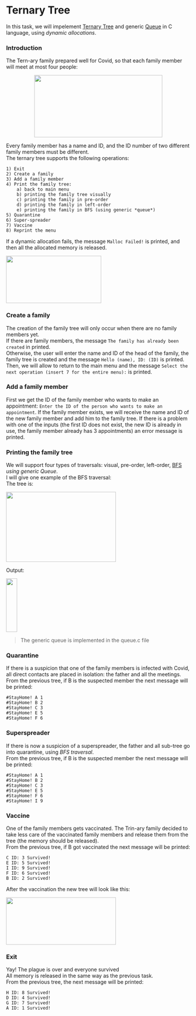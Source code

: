 # Ternary Tree
In this task, we will impelement [Ternary Tree](https://en.wikipedia.org/wiki/Ternary_tree) and generic [Queue](https://en.wikipedia.org/wiki/Queue_(abstract_data_type)) in C language, using *dynamic allocations*.  

### Introduction
The Tern-ary family prepared well for Covid, so that each family member will meet at most four people:  
<p align="center">
  <img 
    width="350"
    height="170"
    src="https://user-images.githubusercontent.com/92651125/156370560-dff37be3-a1b3-4935-9715-e4b10a4687ea.png"
  >
</p>

Every family member has a name and ID, and the ID number of two different family members must be different.  
The ternary tree supports the following operations:  
```
1) Exit
2) Create a family
3) Add a family member
4) Print the family tree:  
    a) back to main menu  
    b) printing the family tree visually  
    c) printing the family in pre-order  
    d) printing the family in left-order  
    e) printing the family in BFS (using generic *queue*)  
5) Quarantine
6) Super-spreader
7) Vaccine
8) Reprint the menu  
```

If a dynamic allocation fails, the message ```Malloc Failed!``` is printed, and then all the allocated memory is released.  
<p align="left">
  <img 
    width="260"
    height="129"
    src="https://user-images.githubusercontent.com/92651125/156373388-fb2f45b3-0800-48ff-9694-0a81c27b5ea2.png"
  >
</p>

### Create a family
The creation of the family tree will only occur when there are no family members yet.  
If there are family members, the message ```The family has already been created``` in printed.  
Otherwise, the user will enter the name and ID of the head of the family, the family tree is created and the message ```Hello (name), ID: (ID)``` is printed.  
Then, we will allow to return to the main menu and the message ```Select the next operation (insert 7 for the entire menu):``` is printed.  

### Add a family member
First we get the ID of the family member who wants to make an appointment: ```Enter the ID of the person who wants to make an appointment```. If the family member exists, we will receive the name and ID of the new family member and add him to the family tree. If there is a problem with one of the inputs (the first ID does not exist, the new ID is already in use, the family member already has 3 appointments) an error message is printed.

### Printing the family tree
We will support four types of traversals: visual, pre-order, left-order, [BFS](https://en.wikipedia.org/wiki/Breadth-first_search) *using generic Queue*.  
I will give one example of the BFS traversal:  
The tree is:  
<p align="left">
  <img 
    width="300"
    height="191"
    src="https://user-images.githubusercontent.com/92651125/156385223-bbde4b83-75e7-47e3-924f-19733e1316b5.png"
  >
</p>

Output:  
<p align="left">
  <img 
    width="30"
    height="146"
    src="https://user-images.githubusercontent.com/92651125/156385614-3b70dfcf-43f0-4df1-8ac3-4e693bfc184f.png"
  >
</p>

> The generic queue is implemented in the queue.c file

### Quarantine
If there is a suspicion that one of the family members is infected with Covid, all direct contacts are placed in isolation: the father and all the meetings.  
From the previous tree, if B is the suspected member the next message will be printed:  
```
‫!‪#StayHome‬‬ ‫‪A‬‬ ‫‪1‬‬
‫!‪#StayHome‬‬ ‫‪B‬‬ ‫‪2‬‬
‫!‪#StayHome‬‬ ‫‪C‬‬ ‫‪3‬‬
‫!‪#StayHome‬‬ ‫‪E‬‬ ‫‪5‬‬
‫!‪#StayHome‬‬ ‫‪F‬‬ ‫‪6‬‬
```

### Superspreader
If there is now a suspicion of a superspreader, the father and all sub-tree go into quarantine, using *BFS traversal*.  
From the previous tree, if B is the suspected member the next message will be printed:  
```
‫!‪#StayHome‬‬ ‫‪A‬‬ ‫‪1‬‬
‫!‪#StayHome‬‬ ‫‪B‬‬ ‫‪2‬‬
‫!‪#StayHome‬‬ ‫‪C‬‬ ‫‪3‬‬
‫!‪#StayHome‬‬ ‫‪E‬‬ ‫‪5‬‬
‫!‪#StayHome‬‬ ‫‪F‬‬ ‫‪6‬‬
‫!‪#StayHome‬‬ ‫‪I‬‬ ‫‪9‬‬
```

### Vaccine
One of the family members gets vaccinated. The Trin-ary family decided to take less care of the vaccinated family members and release them from the tree (the memory should be released).  
From the previous tree, if B got vaccinated the next message will be printed:  
```
‫‪C‬‬ ‫‪ID:‬‬ ‫‪3‬‬ ‫!‪Survived‬‬
‫‪E‬‬ ‫‪ID:‬‬ ‫‪5‬‬ ‫!‪Survived‬‬
‫‪I‬‬ ‫‪ID:‬‬ ‫‪9‬‬ ‫!‪Survived‬‬
‫‪F‬‬ ‫‪ID:‬‬ ‫‪6‬‬ ‫!‪Survived‬‬
‫‪B‬‬ ‫‪ID:‬‬ ‫‪2‬‬ ‫!‪Survived‬‬
```  
After the vaccination the new tree will look like this:  
<p align="left">
  <img 
    width="300"
    height="129"
    src="https://user-images.githubusercontent.com/92651125/156392421-137d62cd-0fe4-4006-9125-b25ba95d43e2.png"
  >
</p>

### Exit
Yay! The plague is over and everyone survived  
All memory is released in the same way as the previous task.  
From the previous tree, the next message will be printed:
```
H ID: 8 Survived!
D ID: 4 Survived!
G ID: 7 Survived!
A ID: 1 Survived!
```
